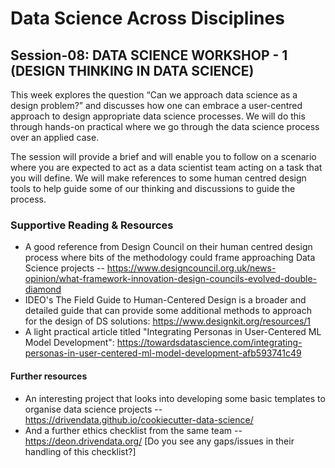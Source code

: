 # Data Science Across Disciplines

## Session-08: DATA SCIENCE WORKSHOP - 1 (DESIGN THINKING IN DATA SCIENCE) 

This week explores the question “Can we approach data science as a design problem?” and discusses how one can embrace a user-centred approach to design appropriate data science processes. We will do this through hands-on practical where we go through the data science process over an applied case.

The session will provide a brief and will enable you to follow on a scenario where you are expected to act as a data scientist team acting on a task that you will define. We will make references to some human centred design tools to help guide some of our thinking and discussions to guide the process.

### Supportive Reading & Resources

- A good reference from Design Council on their human centred design process where bits of the methodology could frame approaching Data Science projects -- https://www.designcouncil.org.uk/news-opinion/what-framework-innovation-design-councils-evolved-double-diamond
- IDEO's The Field Guide to Human-Centered Design is a broader and detailed guide that can provide some additional methods to approach for the design of DS solutions: https://www.designkit.org/resources/1
- A light practical article titled "Integrating Personas in User-Centered ML Model Development": https://towardsdatascience.com/integrating-personas-in-user-centered-ml-model-development-afb593741c49

#### Further resources

- An interesting project that looks into developing some basic templates to organise data science projects -- https://drivendata.github.io/cookiecutter-data-science/
- And a further ethics checklist from the same team -- https://deon.drivendata.org/ [Do you see any gaps/issues in their handling of this checklist?]

